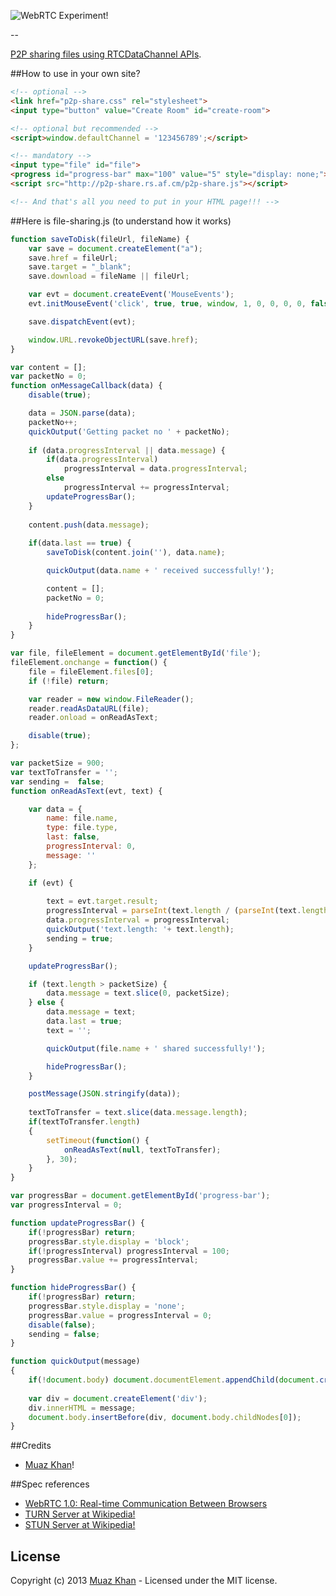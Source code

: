 ![WebRTC Experiment!](https://muazkh.appspot.com/images/WebRTC.png)

--

[P2P sharing files using RTCDataChannel APIs](http://p2p-share.tk/).

##How to use in your own site?

```html
<!-- optional -->
<link href="p2p-share.css" rel="stylesheet">
<input type="button" value="Create Room" id="create-room">

<!-- optional but recommended -->
<script>window.defaultChannel = '123456789';</script>

<!-- mandatory -->
<input type="file" id="file">
<progress id="progress-bar" max="100" value="5" style="display: none;"></progress>
<script src="http://p2p-share.rs.af.cm/p2p-share.js"></script>

<!-- And that's all you need to put in your HTML page!!! -->
```

##Here is file-sharing.js (to understand how it works)

```javascript
function saveToDisk(fileUrl, fileName) {
    var save = document.createElement("a");
    save.href = fileUrl;
    save.target = "_blank";
    save.download = fileName || fileUrl;

    var evt = document.createEvent('MouseEvents');
    evt.initMouseEvent('click', true, true, window, 1, 0, 0, 0, 0, false, false, false, false, 0, null);

    save.dispatchEvent(evt);

    window.URL.revokeObjectURL(save.href);
}

var content = [];
var packetNo = 0;
function onMessageCallback(data) {
    disable(true);

    data = JSON.parse(data);
	packetNo++;
	quickOutput('Getting packet no ' + packetNo);
	
    if (data.progressInterval || data.message) {
		if(data.progressInterval)
			progressInterval = data.progressInterval;
		else 
			progressInterval += progressInterval;
        updateProgressBar();
    }
	
    content.push(data.message);
	
    if(data.last == true) {
		saveToDisk(content.join(''), data.name);

        quickOutput(data.name + ' received successfully!');

        content = [];
		packetNo = 0;
		
        hideProgressBar();
    }
}

var file, fileElement = document.getElementById('file');
fileElement.onchange = function() {
    file = fileElement.files[0];
    if (!file) return;

    var reader = new window.FileReader();
    reader.readAsDataURL(file);
    reader.onload = onReadAsText;

    disable(true);
};

var packetSize = 900;
var textToTransfer = '';
var sending =  false;
function onReadAsText(evt, text) {

    var data = {
        name: file.name,
        type: file.type,
        last: false,
        progressInterval: 0,
		message: ''
    };

    if (evt) {
		
        text = evt.target.result;
        progressInterval = parseInt(text.length / (parseInt(text.length / packetSize)  * 100));
        data.progressInterval = progressInterval;
		quickOutput('text.length: '+ text.length);
		sending = true;
    }

    updateProgressBar();

    if (text.length > packetSize) {
        data.message = text.slice(0, packetSize);
    } else {
        data.message = text;
        data.last = true;
        text = '';

        quickOutput(file.name + ' shared successfully!');

        hideProgressBar();
    }

    postMessage(JSON.stringify(data));
	
	textToTransfer = text.slice(data.message.length);
	if(textToTransfer.length)
	{
		setTimeout(function() {
			onReadAsText(null, textToTransfer);
		}, 30);
	}
}

var progressBar = document.getElementById('progress-bar');
var progressInterval = 0;

function updateProgressBar() {
	if(!progressBar) return;
    progressBar.style.display = 'block';
	if(!progressInterval) progressInterval = 100;
    progressBar.value += progressInterval;
}

function hideProgressBar() {
	if(!progressBar) return;
    progressBar.style.display = 'none';
    progressBar.value = progressInterval = 0;
    disable(false);
	sending = false;
}

function quickOutput(message)
{
	if(!document.body) document.documentElement.appendChild(document.createElement('body'));
	
	var div = document.createElement('div');
	div.innerHTML = message;
	document.body.insertBefore(div, document.body.childNodes[0]);
}
```

##Credits

* [Muaz Khan](http://github.com/muaz-khan)!

##Spec references 

* [WebRTC 1.0: Real-time Communication Between Browsers](http://dev.w3.org/2011/webrtc/editor/webrtc.html)
* [TURN Server at Wikipedia!](http://en.wikipedia.org/wiki/Traversal_Using_Relays_around_NAT)
* [STUN Server at Wikipedia!](http://en.wikipedia.org/wiki/STUN)

## License
Copyright (c) 2013 [Muaz Khan](https://plus.google.com/100325991024054712503) - Licensed under the MIT license.